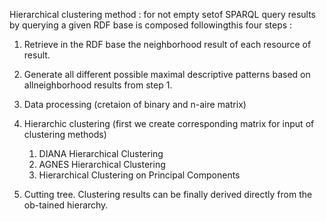 Hierarchical clustering method :  for not empty setof SPARQL query results by querying a given RDF base is composed followingthis
four steps :

1. Retrieve in the RDF base the neighborhood result of each resource of result.
2. Generate all different possible maximal descriptive patterns based on allneighborhood results from step 1.
3. Data processing (cretaion of binary and n-aire matrix)
4. Hierarchic clustering (first we create corresponding matrix for input of clustering methods)
    1. DIANA Hierarchical Clustering
    2. AGNES Hierarchical Clustering
    3. Hierarchical Clustering on Principal Components
   
5. Cutting tree. Clustering results can be finally derived directly from the ob-tained hierarchy.
   
